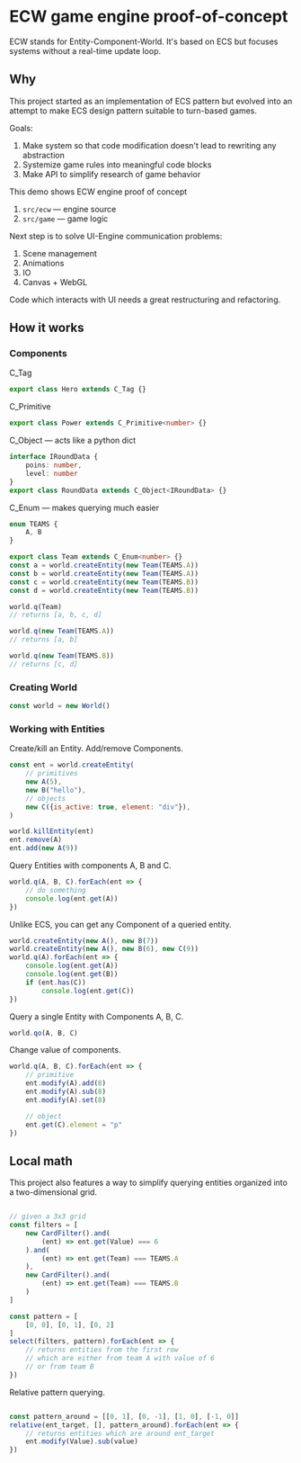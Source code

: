# ECW game engine proof-of-concept

ECW stands for Entity-Component-World. It's based on ECS but
focuses systems without a real-time update loop.
    

## Why

This project started as an implementation of
ECS pattern but evolved into an attempt to make ECS 
design pattern suitable to turn-based games.

Goals:
1. Make system so that code modification doesn't lead to rewriting any abstraction
2. Systemize game rules into meaningful code blocks
3. Make API to simplify research of game behavior


This demo shows ECW engine proof of concept
1. `src/ecw` — engine source
2. `src/game` — game logic 

Next step is to solve UI-Engine communication problems:
1. Scene management
2. Animations
3. IO
4. Canvas + WebGL

Code which interacts with UI needs a great 
restructuring and refactoring.

## How it works

### Components

C_Tag
```js
export class Hero extends C_Tag {}
```

C_Primitive
```ts
export class Power extends C_Primitive<number> {}
```

C_Object — acts like a python dict
```ts
interface IRoundData {
    poins: number,
    level: number
}
export class RoundData extends C_Object<IRoundData> {}
```

C_Enum — makes querying much easier
```ts
enum TEAMS {
    A, B
}

export class Team extends C_Enum<number> {}
const a = world.createEntity(new Team(TEAMS.A))
const b = world.createEntity(new Team(TEAMS.A))
const c = world.createEntity(new Team(TEAMS.B))
const d = world.createEntity(new Team(TEAMS.B))

world.q(Team)
// returns [a, b, c, d]

world.q(new Team(TEAMS.A))
// returns [a, b]

world.q(new Team(TEAMS.B))
// returns [c, d]
```

### Creating World

```js
const world = new World()
```

### Working with Entities

Create/kill an Entity.
Add/remove Components.
```js
const ent = world.createEntity(
    // primitives
	new A(5),
	new B("hello"),
    // objects
	new C({is_active: true, element: "div"}),
)

world.killEntity(ent)
ent.remove(A)
ent.add(new A(9))
```


Query Entities with components A, B and C.
```ts
world.q(A, B, C).forEach(ent => {
	// do something
	console.log(ent.get(A))
})
```

Unlike ECS, you can get any Component of a queried entity.
```js
world.createEntity(new A(), new B(7))
world.createEntity(new A(), new B(6), new C(9))
world.q(A).forEach(ent => {
    console.log(ent.get(A))
    console.log(ent.get(B))
    if (ent.has(C))
        console.log(ent.get(C))
})
```

Query a single Entity with Components A, B, C.
```js
world.qo(A, B, C)
```


Change value of components.
```js
world.q(A, B, C).forEach(ent => {
	// primitive
	ent.modify(A).add(8)
	ent.modify(A).sub(8)
	ent.modify(A).set(8)

	// object
	ent.get(C).element = "p"
})
```

## Local math

This project also features a way to simplify querying entities
organized into a two-dimensional grid.

```js

// given a 3x3 grid
const filters = [
    new CardFilter().and(
        (ent) => ent.get(Value) === 6
    ).and(
        (ent) => ent.get(Team) === TEAMS.A
    ),
    new CardFilter().and(
        (ent) => ent.get(Team) === TEAMS.B
    )
]

const pattern = [
    [0, 0], [0, 1], [0, 2]
]
select(filters, pattern).forEach(ent => {
    // returns entities from the first row
    // which are either from team A with value of 6
    // or from team B
})
```

Relative pattern querying.
```js

const pattern_around = [[0, 1], [0, -1], [1, 0], [-1, 0]]
relative(ent_target, [], pattern_around).forEach(ent => {
    // returns entities which are around ent_target
    ent.modify(Value).sub(value)
})
```